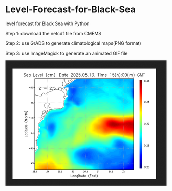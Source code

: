 # Level-Forecast-for-Black-Sea
level forecast for Black Sea with Python

Step 1: download the netcdf file from CMEMS

Step 2: use GrADS to generate climatological maps(PNG format)

Step 3: use ImageMagick to generate an animated GIF file

![image](level.png)
